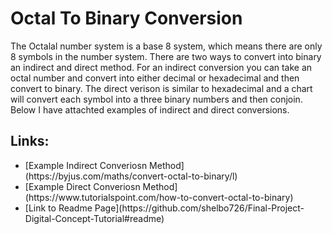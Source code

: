 <h1>Octal To Binary Conversion</h1>
<p> The Octalal number system is a base 8 system, which means there are only 8 symbols in the number system. There are two ways to convert into binary an indirect and direct method. For an indirect conversion you can take an octal number and convert into either decimal or hexadecimal and then convert to binary. The direct verison is similar to hexadecimal and a chart will convert each symbol into a three binary numbers and then conjoin. Below I have attachted examples of indirect and direct conversions. </p> 
<h2> Links: </h2> 
 <ul>
<li>[Example Indirect Converiosn Method](https://byjus.com/maths/convert-octal-to-binary/l)</li>
<li>[Example Direct Converiosn Method](https://www.tutorialspoint.com/how-to-convert-octal-to-binary)</li>
<li>[Link to Readme Page](https://github.com/shelbo726/Final-Project-Digital-Concept-Tutorial#readme)</li>
</ul>
